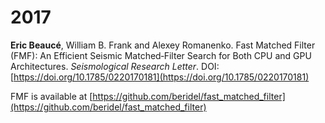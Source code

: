 # 2017
**Eric Beaucé**, William B. Frank and Alexey Romanenko. Fast Matched Filter (FMF): An Efficient Seismic Matched‐Filter Search for Both CPU and GPU Architectures. *Seismological Research Letter*. DOI: [https://doi.org/10.1785/0220170181](https://doi.org/10.1785/0220170181)

FMF is available at [https://github.com/beridel/fast_matched_filter](https://github.com/beridel/fast_matched_filter)
